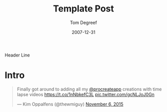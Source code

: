 ﻿---
title: "Template Post"
header:
  overlay_image: template1280x960.jpg
  teaser: template512x384.jpg
author: Tom Degreef
date: 2007-12-31
categories:
  - SCCM
  - Configmgr
tags:
  - SCCM
  - ConfigMgr
---

Header Line

# Intro #
<blockquote class="twitter-tweet" data-lang="en"><p lang="en" dir="ltr">Finally got around to adding all my <a href="https://twitter.com/procreateapp">@procreateapp</a> creations with time lapse videos <a href="https://t.co/1nNbkefC3L">https://t.co/1nNbkefC3L</a> <a href="https://t.co/gcNLJoJ0Gn">pic.twitter.com/gcNLJoJ0Gn</a></p>&mdash; Kim Oppalfens (@thewmiguy) <a href="https://twitter.com/mmistakes/status/662678050795094016">November 6, 2015</a></blockquote>
<script async src="//platform.twitter.com/widgets.js" charset="utf-8"></script>

